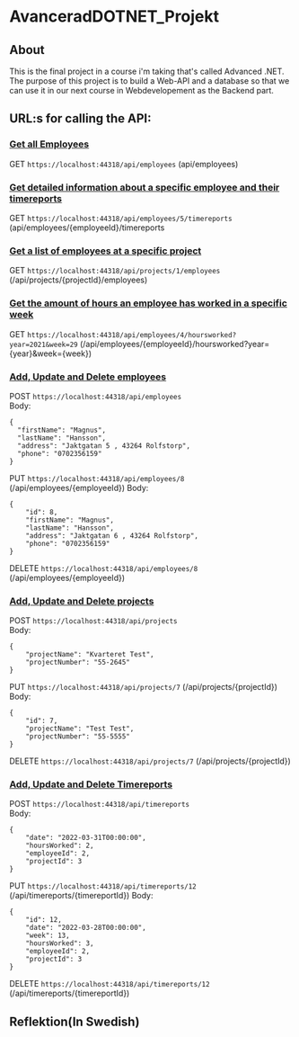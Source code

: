 # AvanceradDOTNET_Projekt
## About
This is the final project in a course i'm taking that's called Advanced .NET. The purpose of this project is to build a Web-API and a database so that we can use it in our next course in Webdevelopement as the Backend part.
## URL:s for calling the API:
### <ins>Get all Employees</ins>
GET `https://localhost:44318/api/employees` (api/employees)
### <ins>Get detailed information about a specific employee and their timereports</ins>
GET `https://localhost:44318/api/employees/5/timereports` (api/employees/{employeeId}/timereports
### <ins>Get a list of employees at a specific project</ins>
GET `https://localhost:44318/api/projects/1/employees`  (/api/projects/{projectId}/employees)
### <ins>Get the amount of hours an employee has worked in a specific week</ins>
GET `https://localhost:44318/api/employees/4/hoursworked?year=2021&week=29`  (/api/employees/{employeeId}/hoursworked?year={year}&week={week})
### <ins>Add, Update and Delete employees</ins>
POST `https://localhost:44318/api/employees`<br>
Body:<br>
```
{
  "firstName": "Magnus",
  "lastName": "Hansson",
  "address": "Jaktgatan 5 , 43264 Rolfstorp",
  "phone": "0702356159"
}
```
PUT `https://localhost:44318/api/employees/8`  (/api/employees/{employeeId})
Body:<br>
```
{
    "id": 8,
    "firstName": "Magnus",
    "lastName": "Hansson",
    "address": "Jaktgatan 6 , 43264 Rolfstorp",
    "phone": "0702356159"
}
```
DELETE `https://localhost:44318/api/employees/8`  (/api/employees/{employeeId})
### <ins>Add, Update and Delete projects</ins>
POST `https://localhost:44318/api/projects`<br>
Body:<br>
```
{
    "projectName": "Kvarteret Test",
    "projectNumber": "55-2645"
}
```
PUT `https://localhost:44318/api/projects/7`  (/api/projects/{projectId})
Body:<br>
```
{
    "id": 7,
    "projectName": "Test Test",
    "projectNumber": "55-5555"
}
```
DELETE `https://localhost:44318/api/projects/7`  (/api/projects/{projectId})

### <ins>Add, Update and Delete Timereports</ins>
POST `https://localhost:44318/api/timereports`<br>
Body:<br>
```
{
    "date": "2022-03-31T00:00:00",
    "hoursWorked": 2,
    "employeeId": 2,
    "projectId": 3
}
```
PUT `https://localhost:44318/api/timereports/12`  (/api/timereports/{timereportId})
Body:<br>
```
{
    "id": 12,
    "date": "2022-03-28T00:00:00",
    "week": 13,
    "hoursWorked": 3,
    "employeeId": 2,
    "projectId": 3
}
```
DELETE `https://localhost:44318/api/timereports/12`  (/api/timereports/{timereportId})
## Reflektion(In Swedish)
